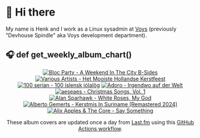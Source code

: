 # 👋 Hi there

My name is Henk and I work as a Linux sysadmin at <a href="https://www.voys.co/about/">Voys</a> (previously "Devhouse Spindle" aka Voys development department).

## 🎧 def get_weekly_album_chart()
<!-- lastfm -->
<p align="center"><a href="https://www.last.fm/music/Bloc+Party/A+Weekend+In+The+City+B-Sides"><img src="https://lastfm.freetls.fastly.net/i/u/64s/f98c4e0aebdcc2be8612b198d132e37d.jpg" title="Bloc Party - A Weekend In The City B-Sides"></a> <a href="https://www.last.fm/music/Various+Artists/Het+Mooiste+Hollandse+Kerstfeest"><img src="https://lastfm.freetls.fastly.net/i/u/64s/18b21d5789e650c692a0aa134cb97b26.jpg" title="Various Artists - Het Mooiste Hollandse Kerstfeest"></a> <a href="https://www.last.fm/music/100+ser%C3%ADan/100+%C3%ADslensk+j%C3%B3lal%C3%B6g"><img src="https://lastfm.freetls.fastly.net/i/u/64s/0fe9baa247d2e080b4a5798d3eba68f9.jpg" title="100 serían - 100 íslensk jólalög"></a> <a href="https://www.last.fm/music/Adoro/Irgendwo+auf+der+Welt"><img src="https://lastfm.freetls.fastly.net/i/u/64s/95766b782a902971f150860f079344c3.jpg" title="Adoro - Irgendwo auf der Welt"></a> <a href="https://www.last.fm/music/aeseaes/Christmas+Songs,+Vol.+1"><img src="https://lastfm.freetls.fastly.net/i/u/64s/8f8c066ab361d7d8f8d2136191806b9d.jpg" title="aeseaes - Christmas Songs, Vol. 1"></a> <a href="https://www.last.fm/music/Alan+Sparhawk/White+Roses,+My+God"><img src="https://lastfm.freetls.fastly.net/i/u/64s/23218bf777b002c5c38103b1f9c441a1.png" title="Alan Sparhawk - White Roses, My God"></a> <a href="https://www.last.fm/music/Alberto+Gemerts/Kerstmis+In+Suriname+(Remastered+2024)"><img src="https://lastfm.freetls.fastly.net/i/u/64s/95870a9684fc4e137963adf5b8756431.jpg" title="Alberto Gemerts - Kerstmis In Suriname (Remastered 2024)"></a> <a href="https://www.last.fm/music/Alix+Apples+&+The+Core/Say+Something"><img src="https://lastfm.freetls.fastly.net/i/u/64s/e733cd9a0f19a774511f2da36e5cfd5a.png" title="Alix Apples & The Core - Say Something"></a> </p>

<p align="center">These album covers are updated once a day from <a href="https://www.last.fm/user/hbokh">Last.fm</a> using this <a href="https://github.com/marketplace/actions/lastfm-to-markdown">GitHub Actions workflow</a>.</p>
